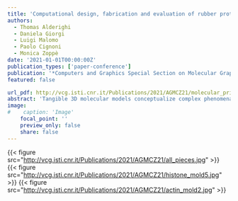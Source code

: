 ```yaml
---
title: 'Computational design, fabrication and evaluation of rubber protein models'
authors:
  - Thomas Alderighi
  - Daniela Giorgi
  - Luigi Malomo
  - Paolo Cignoni
  - Monica Zoppè
date: '2021-01-01T00:00:00Z'
publication_types: ['paper-conference']
publication: '*Computers and Graphics Special Section on Molecular Graphics and Visual Analysis of Molecular Data*'
featured: false

url_pdf: http://vcg.isti.cnr.it/Publications/2021/AGMCZ21/molecular_printing_preprint.pdf
abstract: 'Tangible 3D molecular models conceptualize complex phenomena in a stimulating and engaging format. This is especially true for learning environments, where additive manufacturing is increasingly used to produce teaching aids for chemical education. However, the 3D models presented previously are limited in the type of molecules they can represent and the amount of information they carry. In addition, they have little role in representing complex biological entities such as proteins. We present the first complete workflow for the fabrication of soft models of complex proteins of any size. We leverage on molding technologies to generate accurate, soft models which incorporate both spatial and functional aspects of large molecules. Our method covers the whole pipeline from molecular surface preparation and editing to actual 3D model fabrication. The models fabricated with our strategy can be used as aids to illustrate biological functional behavior, such as assembly in quaternary structure and docking mechanisms, which are difficult to convey with traditional visualization methods. We applied the proposed framework to fabricate a set of 3D protein models, and we validated the appeal of our approach in a classroom setting.'
image:
#    caption: 'Image'
    focal_point: ''
    preview_only: false
    share: false
---
```

{{< figure src="http://vcg.isti.cnr.it/Publications/2021/AGMCZ21/all_pieces.jpg" >}}
{{< figure src="http://vcg.isti.cnr.it/Publications/2021/AGMCZ21/histone_mold5.jpg" >}}
{{< figure src="http://vcg.isti.cnr.it/Publications/2021/AGMCZ21/actin_mold2.jpg" >}}

